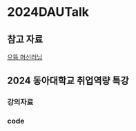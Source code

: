 # 2024DAUTalk

## 참고 자료

[으뜸 머신러닝](https://github.com/dknife/ML/)

## 2024 동아대학교 취업역량 특강

### 강의자료

### code

